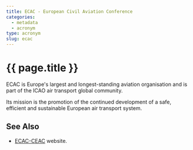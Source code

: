 ```yaml
---
title: ECAC - European Civil Aviation Conference
categories:
  - metadata
  - acronym
type: acronym
slug: ecac
---
```


# {{ page.title }}

ECAC is Europe's largest and longest-standing aviation organisation and
is part of the ICAO air transport global community.

Its mission is the promotion of the continued development of a safe,
efficient and sustainable European air transport system.

## See Also

* [ECAC-CEAC][ecac] website.

[ecac]: <https://www.ecac-ceac.org/> "ECAC - European Civil Aviation Conference"
